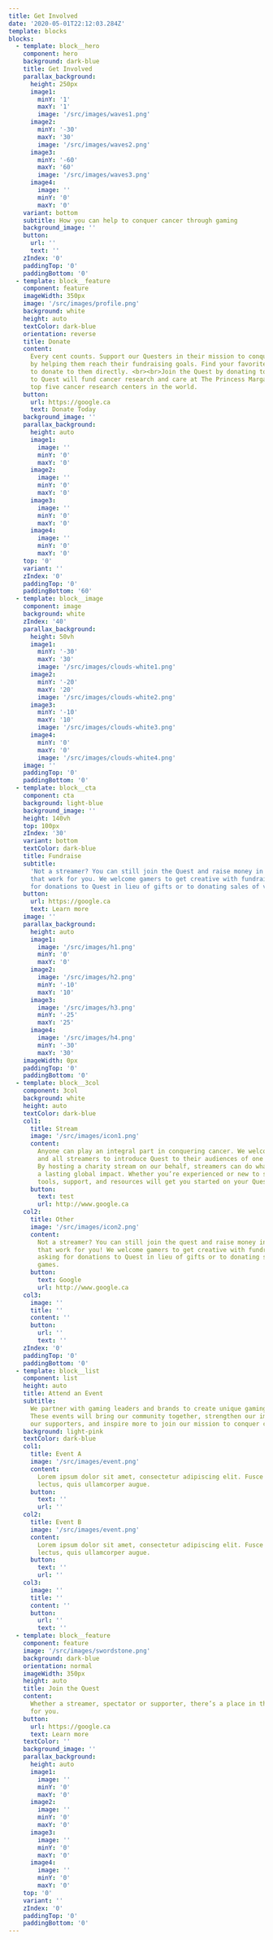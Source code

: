 ```yaml
---
title: Get Involved
date: '2020-05-01T22:12:03.284Z'
template: blocks
blocks:
  - template: block__hero
    component: hero
    background: dark-blue
    title: Get Involved
    parallax_background:
      height: 250px
      image1:
        minY: '1'
        maxY: '1'
        image: '/src/images/waves1.png'
      image2:
        minY: '-30'
        maxY: '30'
        image: '/src/images/waves2.png'
      image3:
        minY: '-60'
        maxY: '60'
        image: '/src/images/waves3.png'
      image4:
        image: ''
        minY: '0'
        maxY: '0'
    variant: bottom
    subtitle: How you can help to conquer cancer through gaming
    background_image: ''
    button:
      url: ''
      text: ''
    zIndex: '0'
    paddingTop: '0'
    paddingBottom: '0'
  - template: block__feature
    component: feature
    imageWidth: 350px
    image: '/src/images/profile.png'
    background: white
    height: auto
    textColor: dark-blue
    orientation: reverse
    title: Donate
    content:
      Every cent counts. Support our Questers in their mission to conquer cancer
      by helping them reach their fundraising goals. Find your favorite streamers’ profiles
      to donate to them directly. <br><br>Join the Quest by donating today. Donations
      to Quest will fund cancer research and care at The Princess Margaret, one of the
      top five cancer research centers in the world.
    button:
      url: https://google.ca
      text: Donate Today
    background_image: ''
    parallax_background:
      height: auto
      image1:
        image: ''
        minY: '0'
        maxY: '0'
      image2:
        image: ''
        minY: '0'
        maxY: '0'
      image3:
        image: ''
        minY: '0'
        maxY: '0'
      image4:
        image: ''
        minY: '0'
        maxY: '0'
    top: '0'
    variant: ''
    zIndex: '0'
    paddingTop: '0'
    paddingBottom: '60'
  - template: block__image
    component: image
    background: white
    zIndex: '40'
    parallax_background:
      height: 50vh
      image1:
        minY: '-30'
        maxY: '30'
        image: '/src/images/clouds-white1.png'
      image2:
        minY: '-20'
        maxY: '20'
        image: '/src/images/clouds-white2.png'
      image3:
        minY: '-10'
        maxY: '10'
        image: '/src/images/clouds-white3.png'
      image4:
        minY: '0'
        maxY: '0'
        image: '/src/images/clouds-white4.png'
    image: ''
    paddingTop: '0'
    paddingBottom: '0'
  - template: block__cta
    component: cta
    background: light-blue
    background_image: ''
    height: 140vh
    top: 100px
    zIndex: '30'
    variant: bottom
    textColor: dark-blue
    title: Fundraise
    subtitle:
      'Not a streamer? You can still join the Quest and raise money in ways
      that work for you. We welcome gamers to get creative with fundraising, from asking
      for donations to Quest in lieu of gifts or to donating sales of video games. '
    button:
      url: https://google.ca
      text: Learn more
    image: ''
    parallax_background:
      height: auto
      image1:
        image: '/src/images/h1.png'
        minY: '0'
        maxY: '0'
      image2:
        image: '/src/images/h2.png'
        minY: '-10'
        maxY: '10'
      image3:
        image: '/src/images/h3.png'
        minY: '-25'
        maxY: '25'
      image4:
        image: '/src/images/h4.png'
        minY: '-30'
        maxY: '30'
    imageWidth: 0px
    paddingTop: '0'
    paddingBottom: '0'
  - template: block__3col
    component: 3col
    background: white
    height: auto
    textColor: dark-blue
    col1:
      title: Stream
      image: '/src/images/icon1.png'
      content:
        Anyone can play an integral part in conquering cancer. We welcome any
        and all streamers to introduce Quest to their audiences of one or millions.
        By hosting a charity stream on our behalf, streamers can do what they love for
        a lasting global impact. Whether you’re experienced or new to streaming, our
        tools, support, and resources will get you started on your Quest today.
      button:
        text: test
        url: http://www.google.ca
    col2:
      title: Other
      image: '/src/images/icon2.png'
      content:
        Not a streamer? You can still join the quest and raise money in ways
        that work for you! We welcome gamers to get creative with fundraising, from
        asking for donations to Quest in lieu of gifts or to donating sales of video
        games.
      button:
        text: Google
        url: http://www.google.ca
    col3:
      image: ''
      title: ''
      content: ''
      button:
        url: ''
        text: ''
    zIndex: '0'
    paddingTop: '0'
    paddingBottom: '0'
  - template: block__list
    component: list
    height: auto
    title: Attend an Event
    subtitle:
      We partner with gaming leaders and brands to create unique gaming experiences.
      These events will bring our community together, strengthen our impact, celebrate
      our supporters, and inspire more to join our mission to conquer cancer.
    background: light-pink
    textColor: dark-blue
    col1:
      title: Event A
      image: '/src/images/event.png'
      content:
        Lorem ipsum dolor sit amet, consectetur adipiscing elit. Fusce at vehicula
        lectus, quis ullamcorper augue.
      button:
        text: ''
        url: ''
    col2:
      title: Event B
      image: '/src/images/event.png'
      content:
        Lorem ipsum dolor sit amet, consectetur adipiscing elit. Fusce at vehicula
        lectus, quis ullamcorper augue.
      button:
        text: ''
        url: ''
    col3:
      image: ''
      title: ''
      content: ''
      button:
        url: ''
        text: ''
  - template: block__feature
    component: feature
    image: '/src/images/swordstone.png'
    background: dark-blue
    orientation: normal
    imageWidth: 350px
    height: auto
    title: Join the Quest
    content:
      Whether a streamer, spectator or supporter, there’s a place in this Quest
      for you.
    button:
      url: https://google.ca
      text: Learn more
    textColor: ''
    background_image: ''
    parallax_background:
      height: auto
      image1:
        image: ''
        minY: '0'
        maxY: '0'
      image2:
        image: ''
        minY: '0'
        maxY: '0'
      image3:
        image: ''
        minY: '0'
        maxY: '0'
      image4:
        image: ''
        minY: '0'
        maxY: '0'
    top: '0'
    variant: ''
    zIndex: '0'
    paddingTop: '0'
    paddingBottom: '0'
---
```

